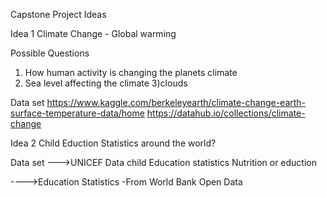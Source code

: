 Capstone Project Ideas

Idea 1
Climate Change - Global warming

Possible Questions
1) How human activity is changing the planets climate
2) Sea level affecting the climate
3)clouds 

Data set
https://www.kaggle.com/berkeleyearth/climate-change-earth-surface-temperature-data/home
https://datahub.io/collections/climate-change

Idea 2
Child Eduction Statistics around the world? 

Data set
--->UNICEF Data 
child Education statistics
Nutrition or eduction

---->Education Statistics -From World Bank Open Data
